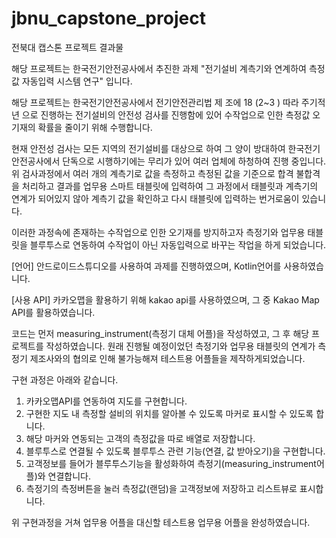 # jbnu_capstone_project
전북대 캡스톤 프로젝트 결과물

해당 프로젝트는 한국전기안전공사에서 추진한 과제 "전기설비 계측기와 연계하여 측정값 자동입력 시스템 연구" 입니다.

해당 프로젝트는 한국전기안전공사에서 전기안전관리법 제 조에 18 (2~3 ) 따라 주기적 년 으로 진행하는 전기설비의 안전성 검사를 진행함에 있어 수작업으로 인한 측정값 오기재의 확률을 줄이기 위해 수행합니다.

현재 안전성 검사는 모든 지역의 전기설비를 대상으로 하여 그 양이 방대하여 한국전기안전공사에서 단독으로 시행하기에는 무리가 있어 여러 업체에 하청하여 진행 중입니다. 
위 검사과정에서 여러 개의 계측기로 값을 측정하고 측정된 값을 기준으로 합격 불합격을 처리하고 결과를 업무용 스마트 태블릿에 입력하여 그 과정에서 태블릿과 계측기의 연계가 되어있지 않아 계측기 값을 확인하고 다시 태블릿에 입력하는 번거로움이 있습니다.

이러한 과정속에 존재하는 수작업으로 인한 오기재를 방지하고자 측정기와 업무용 태블릿을 블루투스로 연동하여 수작업이 아닌 자동입력으로 바꾸는 작업을 하게 되었습니다.

[언어]
안드로이드스튜디오를 사용하여 과제를 진행하였으며, Kotlin언어를 사용하였습니다.

[사용 API]
카카오맵을 활용하기 위해 kakao api를 사용하였으며, 그 중 Kakao Map API를 활용하였습니다.

코드는 먼저 measuring_instrument(측정기 대체 어플)을 작성하였고, 그 후 해당 프로젝트를 작성하였습니다.
원래 진행될 예정이었던 측정기와 업무용 태블릿의 연계가 측정기 제조사와의 협의로 인해 불가능해져 테스트용 어플들을 제작하게되었습니다.

구현 과정은 아래와 같습니다.
  1. 카카오맵API를 연동하여 지도를 구현합니다.
  2. 구현한 지도 내 측정할 설비의 위치를 알아볼 수 있도록 마커로 표시할 수 있도록 합니다.
  3. 해당 마커와 연동되는 고객의 측정값을 따로 배열로 저장합니다.
  4. 블루투스로 연결될 수 있도록 블루투스 관련 기능(연결, 값 받아오기)을 구현합니다.
  5. 고객정보를 들어가 블루투스기능을 활성화하여 측정기(measuring_instrument어플)와 연결합니다.
  6. 측정기의 측정버튼을 눌러 측정값(랜덤)을 고객정보에 저장하고 리스트뷰로 표시합니다.

위 구현과정을 거쳐 업무용 어플을 대신할 테스트용 업무용 어플을 완성하였습니다.
